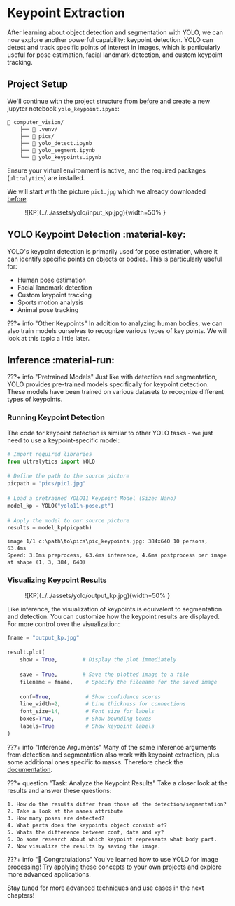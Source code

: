 # Keypoint Extraction


After learning about object detection and segmentation with YOLO, we can now explore another powerful capability: keypoint detection. YOLO can detect and track specific points of interest in images, which is particularly useful for pose estimation, facial landmark detection, and custom keypoint tracking.

## Project Setup

We'll continue with the project structure from [before](detection.md#project-setup) and create a new jupyter notebook `yolo_keypoint.ipynb`:

```hl_lines="6"
📁 computer_vision/
    ├── 📁 .venv/
    ├── 📁 pics/
    ├── 📄 yolo_detect.ipynb
    ├── 📄 yolo_segment.ipynb
    └── 📄 yolo_keypoints.ipynb
```

Ensure your virtual environment is active, and the required packages (`ultralytics`) are installed.

We will start with the picture `pic1.jpg` which we already downloaded [before](detection.md#project-setup). 

<figure markdown="span"> ![KP](../../assets/yolo/input_kp.jpg){width=50% } </figure>


## YOLO Keypoint Detection :material-key:

YOLO's keypoint detection is primarily used for pose estimation, where it can identify specific points on objects or bodies. This is particularly useful for:

- Human pose estimation
- Facial landmark detection
- Custom keypoint tracking
- Sports motion analysis
- Animal pose tracking


???+ info "Other Keypoints"
    In addition to analyzing human bodies, we can also train models ourselves to recognize various types of key points. We will look at this topic a little later. 

## Inference :material-run:

???+ info "Pretrained Models"
    Just like with detection and segmentation, YOLO provides pre-trained models specifically for keypoint detection. These models have been trained on various datasets to recognize different types of keypoints.

### Running Keypoint Detection

The code for keypoint detection is similar to other YOLO tasks - we just need to use a keypoint-specific model:

```python
# Import required libraries
from ultralytics import YOLO

# Define the path to the source picture
picpath = "pics/pic1.jpg"

# Load a pretrained YOLO11 Keypoint Model (Size: Nano)
model_kp = YOLO("yolo11n-pose.pt")

# Apply the model to our source picture
results = model_kp(picpath)
```

```title=">>> Output"
image 1/1 c:\path\to\pics\pic_keypoints.jpg: 384x640 10 persons, 63.4ms
Speed: 3.0ms preprocess, 63.4ms inference, 4.6ms postprocess per image at shape (1, 3, 384, 640)
```

### Visualizing Keypoint Results

<figure markdown="span"> ![KP](../../assets/yolo/output_kp.jpg){width=50% } </figure>

Like inference, the visualization of keypoints is equivalent to segmentation and detection.
You can customize how the keypoint results are displayed. For more control over the visualization:

```python
fname = "output_kp.jpg"

result.plot(
    show = True,        # Display the plot immediately

    save = True,        # Save the plotted image to a file
    filename = fname,    # Specify the filename for the saved image

    conf=True,           # Show confidence scores
    line_width=2,        # Line thickness for connections
    font_size=14,        # Font size for labels
    boxes=True,          # Show bounding boxes
    labels=True          # Show keypoint labels
)
```

???+ info "Inference Arguments"
    Many of the same inference arguments from detection and segmentation also work with keypoint extraction, plus some additional ones specific to masks. Therefore check the [documentation](https://docs.ultralytics.com/modes/predict/#inference-arguments).


???+ question "Task: Analyze the Keypoint Results"
    Take a closer look at the results and answer these questions:

    1. How do the results differ from those of the detection/segmentation?
    2. Take a look at the names attribute
    3. How many poses are detected?
    4. What parts does the keypoints object consist of?
    5. Whats the difference between conf, data and xy?
    6. Do some research about which keypoint represents what body part. 
    7. Now visualize the results by saving the image. 


???+ info "🎉 Congratulations"
    You've learned how to use YOLO for image processing! Try applying these concepts to your own projects and explore more advanced applications.

Stay tuned for more advanced techniques and use cases in the next chapters!


